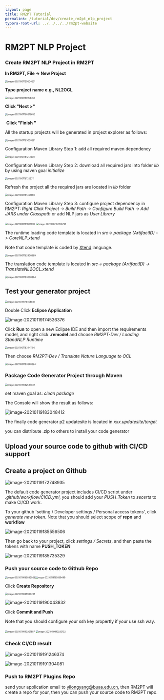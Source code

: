 ```yaml
---
layout: page
title: RM2PT Tutorial
permalink: /tutorial/dev/create_rm2pt_nlp_project
typora-root-url: ../../../../rm2pt-website
---
```


# RM2PT NLP Project

###  Create RM2PT NLP Project in RM2PT

**In RM2PT, File -> New Project**

<img src="/imgs/RM2PTNLPProject/image-20211007155604601.png" alt="image-20211007155604601" style="zoom:50%;" />



**Type project name e.g., NL2OCL** 	

<img src="/imgs/RM2PTNLPProject/image-20211007160154353.png" alt="image-20211007160154353" style="zoom:50%;" />

**Click "Next >"**

<img src="/imgs/RM2PTNLPProject/image-20211007160216653.png" alt="image-20211007160216653" style="zoom:50%;" />

​	**Click "Finish "**

All the startup projects will be generated in project explorer as follows:

<img src="/imgs/RM2PTNLPProject/image-20211007163038561.png" alt="image-20211007163038561" style="zoom:50%;" />



Configuration Maven Library Step 1: add all required maven dependency

<img src="/imgs/RM2PTNLPProject/image-20211007161213598.png" alt="image-20211007161213598" style="zoom:50%;" />

Configuration Maven Library Step 2: download all required jars into folder *lib* by using maven goal *initialize*

<img src="/imgs/RM2PTNLPProject/image-20211007161325311.png" alt="image-20211007161325311" style="zoom:50%;" />

Refresh the project all the required jars are located in *lib* folder

<img src="/imgs/RM2PTNLPProject/image-20211007161451680.png" alt="image-20211007161451680" style="zoom:50%;" />

Configuration Maven Library Step 3: configure project dependency in RM2PT: *Right Click Project -> Build Path -> Configure Build Path -> Add JARS under Classpath* or add NLP jars as *User Library*

<img src="/imgs/RM2PTNLPProject/image-20211007161607690.png" alt="image-20211007161607690" style="zoom:50%;" />

<img src="/imgs/RM2PTNLPProject/image-20211007162736721.png" alt="image-20211007162736721" style="zoom:50%;" />



The runtime loading code template is located in *src-> package (ArtifactID) -> CoreNLP.xtend*

Note that code template is coded by [Xtend](https://www.eclipse.org/xtend/) language.

<img src="/imgs/RM2PTNLPProject/image-20211007162908869.png" alt="image-20211007162908869" style="zoom:50%;" />



The translation code template is located in *src-> package (ArtifactID) -> TranslateNL2OCL.xtend*

<img src="/imgs/RM2PTNLPProject/image-20211007163000684.png" alt="image-20211007163000684" style="zoom:50%;" />

## Test your generator project

<img src="/imgs/RM2PTGeneratorProject/image-20210119174458881.png" alt="image-20210119174458881" style="zoom:50%;" />

Double Click **Eclipse Application**

![image-20210119174536376](/imgs/RM2PTGeneratorProject/image-20210119174536376.png)

Click **Run** to open a new Eclipse IDE and then import the requirements model, and right click **.remodel** and choose *RM2PT-Dev / Loading StandNLP Runtime*

<img src="/imgs/RM2PTNLPProject/image-20211007163441150.png" alt="image-20211007163441150" style="zoom:50%;" />

Then choose *RM2PT-Dev / Translate Nature Language to OCL*

<img src="/imgs/RM2PTNLPProject/image-20211007163540624.png" alt="image-20211007163540624" style="zoom:50%;" />

### Package Code Generator Project through Maven

<img src="/imgs/RM2PTGeneratorProject/image-20210119182537487.png" alt="image-20210119182537487" style="zoom:50%;" />

set maven goal as: *clean package*

The Console will show the result as follows:

![image-20210119183048412](/imgs/RM2PTGeneratorProject/image-20210119183048412.png)

The finally code generator p2 updatesite is located in *xxx.updatesite/target*

you can distribute .zip to others to install your code generator



## Upload your source code to github with CI/CD support

## Create a project on Github

![image-20210119172748935](/imgs/RM2PTGeneratorProject/image-20210119172748935.png)

The default code generator project includes CI/CD script under *.github/workflow/CICD.yml*, you should add your *PUSH_Token* to *secerts* to make CI/CD work.

To your github 'setting / Developer settings / Personal access tokens', click *generate new token*. Note that you should select scope of **repo** and **workflow**

![image-20210119185556506](/imgs/RM2PTGeneratorProject/image-20210119185556506.png)

Then go back to your project, click *settings / Secrets*, and then paste the tokens with name **PUSH_TOKEN**

![image-20210119185735329](/imgs/RM2PTGeneratorProject/image-20210119185735329.png)

### Push your source code to Github Repo

<img src="/imgs/RM2PTGeneratorProject/image-20210119185832926.png" alt="image-20210119185832926" style="zoom:50%;" /><img src="/imgs/RM2PTGeneratorProject/image-20210119185859499.png" alt="image-20210119185859499" style="zoom:50%;" />

Click **Create Repository**

<img src="/imgs/RM2PTGeneratorProject/image-20210119185933235.png" alt="image-20210119185933235" style="zoom:50%;" />

![image-20210119190043832](/imgs/RM2PTGeneratorProject/image-20210119190043832.png)

Click **Commit and Push**

Note that you should configure your ssh key propertly if your use ssh way.

<img src="/imgs/RM2PTGeneratorProject/image-20210119190201887.png" alt="image-20210119190201887" style="zoom:50%;" />

<img src="/imgs/RM2PTGeneratorProject/image-20210119190220132.png" alt="image-20210119190220132" style="zoom:50%;" />

### Check CI/CD result

![image-20210119191246374](/imgs/RM2PTGeneratorProject/image-20210119191246374.png)

![image-20210119191304081](/imgs/RM2PTGeneratorProject/image-20210119191304081.png)

### Push to RM2PT Plugins Repo

send your application email to yilongyang@buaa.edu.cn, then RM2PT will create a repo for your, then you can push your source code to RM2PT repo.
